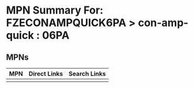 



# MPN Summary For: FZECONAMPQUICK6PA > con-amp-quick : 06PA

## MPNs
  

|MPN|Direct Links|Search Links|
| :--- | :--- | :--- |
||||
